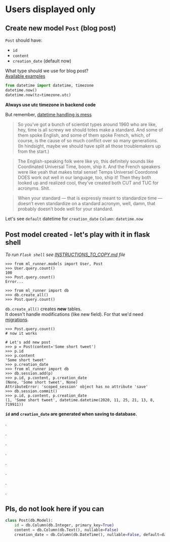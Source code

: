 # Users displayed only

## Create new model `Post` (blog post)

`Post` should have:
* `id`
* `content`
* `creation_date` (default now)

What type should we use for blog post?  
[Available examples](https://flask-sqlalchemy.palletsprojects.com/en/2.x/models/#simple-example)

```python
from datetime import datetime, timezone
datetime.now()
datetime.now(tz=timezone.utc)
```

**Always use utc timezone in backend code**

But remember, [datetime handling is mess](https://zachholman.com/talk/utc-is-enough-for-everyone-right)
> So you’ve got a bunch of scientist types around 1960 who are like, hey, time is all screwy we should totes make a standard. And some of them spoke English, and some of them spoke French, which, of course, is the cause of so much conflict over so many generations. (In hindsight, maybe we should have split all those troublemakers up from the start.)

> The English-speaking folk were like yo, this definitely sounds like Coordinated Universal Time, boom, ship it. And the French speakers were like yeah that makes total sense! Temps Universel Coordonné DOES work out well in our language, too, ship it! Then they both looked up and realized cool, they’ve created both CUT and TUC for acronyms. Shit.

> When your standard — that is expressly meant to standardize time — doesn’t even standardize on a standard acronym, well, damn, that probably doesn’t bode well for your standard.

Let's see `default` datetime for `creation_date` `Column`: `datetime.now`

## Post model created - let's play with it in flask shell
*To run `Flask shell` see [INSTRUCTIONS_TO_COPY.md](INSTRUCTIONS_TO_COPY.md) file*
```
>>> from ml_runner.models import User, Post
>>> User.query.count()
100
>>> Post.query.count()
Error...

>>> from ml_runner import db
>>> db.create_all()
>>> Post.query.count()
```

`db.create_all()` creates **new** tables.  
It doesn't handle modifications (like new field). For that we'd need
[migrations](https://flask-migrate.readthedocs.io/en/latest/).

```
>>> Post.query.count()
# now it works

# Let's add new post
>>> p = Post(content='Some short tweet')
>>> p.id
>>> p.content
'Some short tweet'
>>> p.creation_date
>>> from ml_runner import db
>>> db.session.add(p)
>>> p.id, p.content, p.creation_date
(None, 'Some short tweet', None)
AttributeError: 'scoped_session' object has no attribute 'save'
>>> db.session.commit()
>>> p.id, p.content, p.creation_date
(1, 'Some short tweet', datetime.datetime(2020, 11, 25, 21, 13, 8, 719911))
```

**`id` and `creation_date` are generated when saving to database.**

.

.

.

.

.

.

.

.

## Pls, do not look here if you can
```python
class Post(db.Model):
    id = db.Column(db.Integer, primary_key=True)
    content = db.Column(db.Text(), nullable=False)
    creation_date = db.Column(db.DateTime(), nullable=False, default=datetime.now)

```